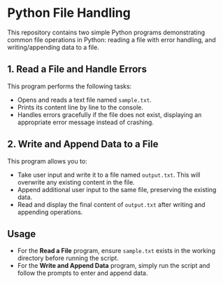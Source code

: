 # Python File Handling

This repository contains two simple Python programs demonstrating common file operations in Python: reading a file with error handling, and writing/appending data to a file.


## 1. Read a File and Handle Errors

This program performs the following tasks:

* Opens and reads a text file named `sample.txt`.
* Prints its content line by line to the console.
* Handles errors gracefully if the file does not exist, displaying an appropriate error message instead of crashing.


## 2. Write and Append Data to a File

This program allows you to:

* Take user input and write it to a file named `output.txt`. This will overwrite any existing content in the file.
* Append additional user input to the same file, preserving the existing data.
* Read and display the final content of `output.txt` after writing and appending operations.


## Usage

* For the **Read a File** program, ensure `sample.txt` exists in the working directory before running the script.
* For the **Write and Append Data** program, simply run the script and follow the prompts to enter and append data.

